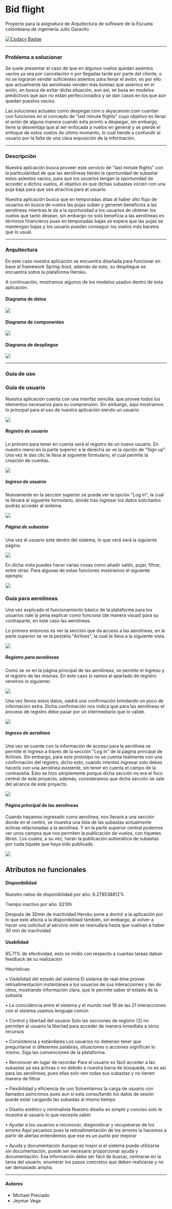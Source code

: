 # Bid flight

Proyecto para la asignatura de Arquitectura de software de la Escuela colombiana de ingeniería Julio Garavito.

[![Codacy Badge](https://app.codacy.com/project/badge/Grade/f78da0525bac44e9a5fce4a038129ff7)](https://www.codacy.com/gh/nosedeJava/bid-flight?utm_source=github.com&amp;utm_medium=referral&amp;utm_content=nosedeJava/bid-flight&amp;utm_campaign=Badge_Grade)

--- 
### Problema a solucionar

Se suele presentar el caso de que en algunos vuelos quedan asientos vacíos ya sea por cancelación o por llegadas tarde por parte del cliente, o no se lograron vender suficientes asientos para llenar el avión, es por ello que actualmente las aerolíneas venden más boletas que asientos en el avión, en busca de evitar dicha situación, aun así, se basa en modelos predictivos que aún no están perfeccionados y se dan casos en los que aún quedan puestos vacíos. 

Las soluciones actuales como despegar.com o skyscanner.com cuentan con funciones en el concepto de "last minute flights" cuyo objetivo es llenar el avión de alguna manera cuando esta pronto a despegar, sin embargo, tiene la desventaja que al ser enfocada a vuelos en general y se pierde el enfoque de estos vuelos de último momento, lo cual tiende a confundir al usuario por la falta de una clara exposición de la información. 

---
### Descripción

Nuestra aplicación busca proveer este servicio de "last minute flights" con la particularidad de que las aerolíneas tienen la oportunidad de subastar estos asientos vacíos, para que los usuarios tengan la oportunidad de acceder a dichos vuelos, el objetivo es que dichas subastas inicien con una puja baja para que sea atractiva para el usuario.

Nuestra aplicación busca que en temporadas altas al haber alto flujo de usuarios en busca de vuelos las pujas suban y generen beneficios a las aerolíneas mientras le da a la oportunidad a los usuarios de obtener los vuelos que tanto desean, sin embargo no solo beneficia a las aerolíneas en términos financieros pues en temporadas bajas se espera que las pujas se mantengan bajas y los usuario puedan conseguir los vuelos más baratos que lo usual.


---
### Arquitectura

En este caso nuestra aplicación se encuentra diseñada para funcionar en base al framework Spring-boot, además de esto, su despliegue se encuentra sobre la plataforma Heroku.

A continuación, mostramos algunos de los modelos usados dentro de esta aplicación.

#### Diagrama de datos
![](img/dbDiagram.PNG)

#### Diagrama de componentes
![](img/componentsDiagram.PNG)

#### Diagrama de despliegue
![](img/deploymentDiagram.PNG)

---
### Guía de uso

### Guía de usuario
Nuestra aplicación cuenta con una interfaz sencilla, que provee todos los elementos necesarios para su comprensión. Sin embargo, aquí mostramos lo principal para el uso de nuestra aplicación siendo un usuario.

![](img/mainPage.PNG)

##### Registro de usuario
Lo primero para tener en cuenta será el registro de un nuevo usuario. 
En nuestro menú en la parte superior a la derecha se ve la opción de "Sign up". Una vez le das clic te lleva al siguiente formulario, el cual permite la creación de cuentas.

![](img/registerPage.PNG)

##### Ingreso de usuario
Nuevamente en la sección superior se puede ver la opción "Log in", la cual te llevará al siguiente formulario, donde tras ingresar los datos solicitados podrás acceder al sistema.

![](img/loginPage.PNG)

##### Página de subastas
Una vez el usuario este dentro del sistema, lo que verá será la siguiente página.

![](img/auctionsPage.PNG)

En dicha vista puedes hacer varias cosas como añadir saldo, pujar, filtrar, entre otras. Para algunas de estas funciones mostramos el siguiente ejemplo:

![](img/userGuideToBid.gif)

### Guía para aerolíneas

Una vez explicado el funcionamiento básico de la plataforma para los usuarios vale la pena explicar como funciona (de manera visual) para su contraparte, en este caso las aerolíneas.

Lo primero entonces es ver la sección que da acceso a las aerolíneas, en la parte superior se ve la pestaña "Airlines", la cual te lleva a la siguiente vista.

![](img/airline.PNG)

##### Registro para aerolíneas

Como se ve en la página principal de las aerolíneas, se permite el ingreso y el registro de las mismas. En este caso si vamos al apartado de registro veremos lo siguiente:

![](img/registerAirlinePage.PNG)

Una vez llenos estos datos, saldrá una confirmación brindando un poco de información extra. Dicha confirmación nos indica que para las aerolíneas el proceso de registro debe pasar por un intermediario que lo valide.

![](img/registerAirlineConfirmation.PNG)

##### Ingreso de aerolínea

Una vez se cuente con la información de acceso para la aerolínea se permite el ingreso a través de la sección "Log in" de la página principal de Airlines. Sin embargo, para este prototipo no se cuenta realmente con una confirmación del registro, dicho esto, cuando intentes ingresar solo debes hacerlo con una aerolínea existente, sin tener en cuenta el campo de la contraseña. Esto se hizo simplemente porque dicha sección no era el foco central de este proyecto, además, consideramos que dicha sección se sale del alcance de este proyecto.

![](img/loginAirlinePage.PNG)

#### Página principal de las aerolíneas

Cuando hayamos ingresado como aerolínea, nos llevará a una sección donde en el centro, se muestra una lista de las subastas actualmente activas relacionadas a la aerolínea. Y en la parte superior central podemos ver unos campos que nos permiten la publicación de vuelos, con tiquetes libres. Los cuales, a su vez, harán la publicación automática de subastas por cada tiquete que haya sido publicado.

![](img/mainAirlinePage.PNG)

## Atributos no funcionales

#### Disponibilidad


Nuestro ratios de disponibilidad por año: 6.278538812% 

Tiempo inactivo por año: 8210h 

Después de 30min de inactividad Heroku pone a dormir a la aplicación por lo que esto afecta a la disponibilidad también, sin embargo, al volver a hacer una solicitud al servicio este se reanudara hasta que vuelvan a haber 30 min de inactividad



#### Usabilidad


85.71% de efectividad, esto se midió con respecto a cuantas tareas daban feedback de su realización

Heurísticas:

•	Visibilidad del estado del sistema
El sistema de real-time provee retroalimentación instantánea a los usuarios de sus interacciones y las de otros, mostrando información clara, que le permite saber el estado de la subasta

•	La coincidencia entre el sistema y el mundo real
19 de las 21 interacciones con el sistema usamos lenguaje común

•	Control y libertad del usuario
Solo las secciones de registro (2) no permiten al usuario la libertad para acceder de manera inmediata a otros recursos

•	Consistencia y estándares
Los usuarios no deberían tener que preguntarse si diferentes palabras, situaciones o acciones significan lo mismo. Siga las convenciones de la plataforma.

•	Reconocer en lugar de recordar
Para el usuario es fácil acceder a las subastas ya sea activas o no debido a nuestra barra de búsqueda, no es así para las aerolíneas, pues ellas solo ven todas sus subastas y no tienen manera de filtrar

•	Flexibilidad y eficiencia de uso
Solventamos la carga de usuario con llamados asíncronos pues aun si esta consultando los datos de sesión puede estar cargando las subastas al mismo tiempo

•	Diseño estético y minimalista
Nuestro diseño es simple y conciso solo le muestra al usuario lo que necesita saber

•	Ayudar a los usuarios a reconocer, diagnosticar y recuperarse de los errores
Aquí pecamos pues la retroalimentación de los errores la hacemos a partir de alertas entendemos que ese es un punto por mejorar

•	Ayuda y documentación
Aunque es mejor si el sistema puede utilizarse sin documentación, puede ser necesario proporcionar ayuda y documentación. Esa información debe ser fácil de buscar, centrarse en la tarea del usuario, enumerar los pasos concretos que deben realizarse y no ser demasiado amplia.

---
#### Autores
- Michael Preciado 
- Jeymar Vega 
